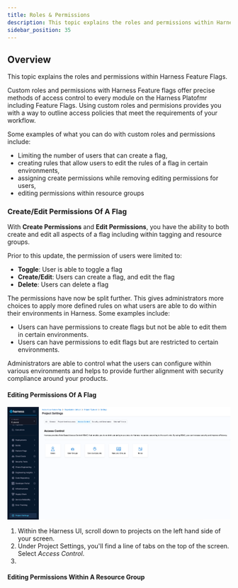```yaml
---
title: Roles & Permissions
description: This topic explains the roles and permissions within Harness Feature Flags. 
sidebar_position: 35
---
```


## Overview

This topic explains the roles and permissions within Harness Feature Flags. 

Custom roles and permissions with Harness Feature flags offer precise methods of access control to every module on the Harness Platofmr including Feature Flags. Using custom roles and permisions provides you with a way to outline access policies that meet the requirements of your workflow. 

Some examples of what you can do with custom roles and permissions include: 

 - Limiting the number of users that can create a flag, 
 - creating rules that allow users to edit the rules of a flag in certain environments, 
 - assigning create permissions while removing editing permissions for users,
 - editing permissions within resource groups

### Create/Edit Permissions Of A Flag

With **Create Permissions** and **Edit Permissions**, you have the ability to both create and edit all aspects of a flag including within tagging and resource groups. 

Prior to this update, the permission of users were limited to: 

 - **Toggle**: User is able to toggle a flag
 - **Create/Edit**: Users can create a flag, and edit the flag
 - **Delete**: Users can delete a flag

The permissions have now be split further. This gives administrators more choices to apply more defined rules on what users are able to do within their environments in Harness. Some examples include:

 - Users can have permissions to create flags but not be able to edit them in certain environments. 
 - Users can have permissions to edit flags but are restricted to certain environments. 

Administrators are able to control what the users can configure within various environments and helps to provide further alignment with security compliance around your products. 

#### Editing Permissions Of A Flag

   ![The Project Settings pages in Harness](./static/ff-project-settings.png)
1. Within the Harness UI, scroll down to projects on the left hand side of your screen. 
2. Under Project Settings, you'll find a line of tabs on the top of the screen. Select *Access Control*.
3. <!-- Personal Note: Need to confirm steps -->

#### Editing Permissions Within A Resource Group

<!-- Personal Note: Need to confirm these steps in QA -->
